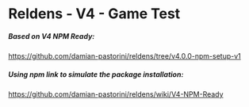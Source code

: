 # Reldens - V4 - Game Test

##### Based on V4 NPM Ready:

https://github.com/damian-pastorini/reldens/tree/v4.0.0-npm-setup-v1

##### Using npm link to simulate the package installation:

https://github.com/damian-pastorini/reldens/wiki/V4-NPM-Ready
